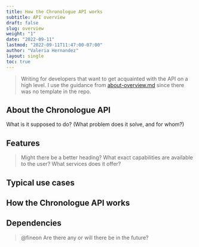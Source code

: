 ```yaml
---
title: How the Chronologue API works
subtitle: API overview
draft: false
slug: overview
weight: "1"
date: "2022-09-11"
lastmod: "2022-09-11T11:47:00-07:00"
author: "Valeria Hernandez"
layout: single
toc: true
---
```

> Writing for developers that want to get acquainted with the API on a high level. I use the guidance from [about-overview.md](https://github.com/thegooddocsproject/templates/blob/dev/api-overview/about-overview.md) since there was no template in the repo. 

## About the Chronologue API
What is it supposed to do? (What problem does it solve, and for whom?)

## Features 
> Might there be a better heading?
What exact capabilities are available to the user? What services does it offer?

## Typical use cases
## How the Chronologue API works

## Dependencies
> @fineon Are there any or will there be in the future? 